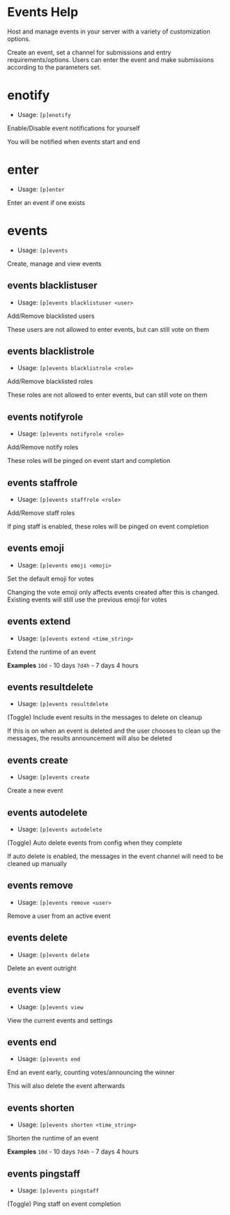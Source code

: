 # Events Help

Host and manage events in your server with a variety of customization options.

Create an event, set a channel for submissions and entry requirements/options.
Users can enter the event and make submissions according to the parameters set.

# enotify
 - Usage: `[p]enotify`

Enable/Disable event notifications for yourself

You will be notified when events start and end

# enter
 - Usage: `[p]enter`

Enter an event if one exists

# events
 - Usage: `[p]events`

Create, manage and view events

## events blacklistuser
 - Usage: `[p]events blacklistuser <user>`

Add/Remove blacklisted users

These users are not allowed to enter events, but can still vote on them

## events blacklistrole
 - Usage: `[p]events blacklistrole <role>`

Add/Remove blacklisted roles

These roles are not allowed to enter events, but can still vote on them

## events notifyrole
 - Usage: `[p]events notifyrole <role>`

Add/Remove notify roles

These roles will be pinged on event start and completion

## events staffrole
 - Usage: `[p]events staffrole <role>`

Add/Remove staff roles

If ping staff is enabled, these roles will be pinged on event completion

## events emoji
 - Usage: `[p]events emoji <emoji>`

Set the default emoji for votes

Changing the vote emoji only affects events created after this is changed.
Existing events will still use the previous emoji for votes

## events extend
 - Usage: `[p]events extend <time_string>`

Extend the runtime of an event

**Examples**
`10d` - 10 days
`7d4h` - 7 days 4 hours

## events resultdelete
 - Usage: `[p]events resultdelete`

(Toggle) Include event results in the messages to delete on cleanup

If this is on when an event is deleted and the user chooses to clean up the messages,
the results announcement will also be deleted

## events create
 - Usage: `[p]events create`

Create a new event

## events autodelete
 - Usage: `[p]events autodelete`

(Toggle) Auto delete events from config when they complete

If auto delete is enabled, the messages in the event channel will need to be cleaned up manually

## events remove
 - Usage: `[p]events remove <user>`

Remove a user from an active event

## events delete
 - Usage: `[p]events delete`

Delete an event outright

## events view
 - Usage: `[p]events view`

View the current events and settings

## events end
 - Usage: `[p]events end`

End an event early, counting votes/announcing the winner

This will also delete the event afterwards

## events shorten
 - Usage: `[p]events shorten <time_string>`

Shorten the runtime of an event

**Examples**
`10d` - 10 days
`7d4h` - 7 days 4 hours

## events pingstaff
 - Usage: `[p]events pingstaff`

(Toggle) Ping staff on event completion
